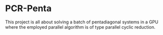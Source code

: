 # PCR-Penta

This project is all about solving a batch of pentadiagonal systems
in a GPU where the employed parallel algorithm is of type parallel
cyclic reduction.
